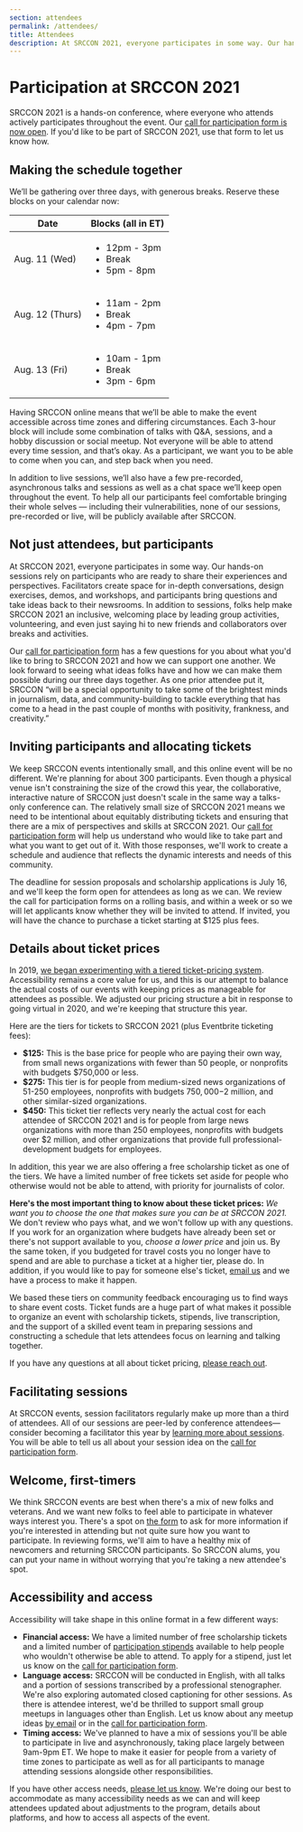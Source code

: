 ```yaml
---
section: attendees
permalink: /attendees/
title: Attendees
description: At SRCCON 2021, everyone participates in some way. Our hands-on sessions rely on participants who are ready to share their experiences and perspectives.
---
```


# Participation at SRCCON 2021

SRCCON 2021 is a hands-on conference, where everyone who attends actively participates throughout the event. Our [call for participation form is now open](/participation/form). If you'd like to be part of SRCCON 2021, use that form to let us know how. 

<span id="schedule"></span>

## Making the schedule together

We’ll be gathering over three days, with generous breaks. Reserve these blocks on your calendar now:

<table class="time-blocks">
  <thead>
    <th>Date</th>
    <th>Blocks (all in ET)</th>
  </thead>
  <tbody>
    <tr>
      <td>Aug. 11 (Wed)</td>
      <td>
        <ul>
          <li>12pm - 3pm</li>
          <li>Break</li>
          <li>5pm - 8pm</li>
        </ul>
      </td>
    </tr>
    <tr>
      <td>Aug. 12 (Thurs)</td>
      <td>
        <ul>
          <li>11am - 2pm</li>
          <li>Break</li>
          <li>4pm - 7pm</li>
        </ul>
      </td>
    </tr>
    <tr>
      <td>Aug. 13 (Fri)</td>
      <td>
        <ul>
          <li>10am - 1pm</li>
          <li>Break</li>
          <li>3pm - 6pm</li>
        </ul>
      </td>
    </tr>
  </tbody>
</table>
Having SRCCON online means that we’ll be able to make the event accessible across time zones and differing circumstances. Each 3-hour block will include some combination of talks with Q&A, sessions, and a hobby discussion or social meetup. Not everyone will be able to attend every time session, and that’s okay. As a participant, we want you to be able to come when you can, and step back when you need.

In addition to live sessions, we’ll also have a few pre-recorded, asynchronous talks and sessions as well as a chat space we’ll keep open throughout the event. To help all our participants feel comfortable bringing their whole selves — including their vulnerabilities, none of our sessions, pre-recorded or live, will be publicly available after SRCCON.

## Not just attendees, but participants

At SRCCON 2021, everyone participates in some way. Our hands-on sessions rely on participants who are ready to share their experiences and perspectives. Facilitators create space for in-depth conversations, design exercises, demos, and workshops, and participants bring questions and take ideas back to their newsrooms. In addition to sessions, folks help make SRCCON 2021 an inclusive, welcoming place by leading group activities, volunteering, and even just saying hi to new friends and collaborators over breaks and activities.

Our [call for participation form](/participation/form) has a few questions for you about what you'd like to bring to SRCCON 2021 and how we can support one another. We look forward to seeing what ideas folks have and how we can make them possible during our three days together. As one prior attendee put it, SRCCON “will be a special opportunity to take some of the brightest minds in journalism, data, and community-building to tackle everything that has come to a head in the past couple of months with positivity, frankness, and creativity.”

## Inviting participants and allocating tickets

We keep SRCCON events intentionally small, and this online event will be no different. We're planning for about 300 participants. Even though a physical venue isn't constraining the size of the crowd this year, the collaborative, interactive nature of SRCCON just doesn't scale in the same way a talks-only conference can. The relatively small size of SRCCON 2021 means we need to be intentional about equitably distributing tickets and ensuring that there are a mix of perspectives and skills at SRCCON 2021. Our [call for participation form](/participation/form) will help us understand who would like to take part and what you want to get out of it. With those responses, we'll work to create a schedule and audience that reflects the dynamic interests and needs of this community.

The deadline for session proposals and scholarship applications is July 16, and we'll keep the form open for attendees as long as we can. We review the call for participation forms on a rolling basis, and within a week or so we will let applicants know whether they will be invited to attend. If invited, you will have the chance to purchase a ticket starting at $125 plus fees.

<span id="tickets"></span>

## Details about ticket prices

In 2019, [we began experimenting with a tiered ticket-pricing system](https://opennews.org/blog/srccon-2019-launch). Accessibility remains a core value for us, and this is our attempt to balance the actual costs of our events with keeping prices as manageable for attendees as possible. We adjusted our pricing structure a bit in response to going virtual in 2020, and we're keeping that structure this year.

Here are the tiers for tickets to SRCCON 2021 (plus Eventbrite ticketing fees):

* **$125:** This is the base price for people who are paying their own way, from small news organizations with fewer than 50 people, or nonprofits with budgets $750,000 or less.
* **$275:** This tier is for people from medium-sized news organizations of 51-250 employees, nonprofits with budgets $750,000-$2 million, and other similar-sized organizations.
* **$450:** This ticket tier reflects very nearly the actual cost for each attendee of SRCCON 2021 and is for people from large news organizations with more than 250 employees, nonprofits with budgets over $2 million, and other organizations that provide full professional-development budgets for employees.

In addition, this year we are also offering a free scholarship ticket as one of the tiers. We have a limited number of free tickets set aside for people who otherwise would not be able to attend, with priority for journalists of color.

**Here's the most important thing to know about these ticket prices:** _We want you to choose the one that makes sure you can be at SRCCON 2021._ We don't review who pays what, and we won't follow up with any questions. If you work for an organization where budgets have already been set or there's not support available to you, _choose a lower price_ and join us. By the same token, if you budgeted for travel costs you no longer have to spend and are able to purchase a ticket at a higher tier, please do. In addition, if you would like to pay for someone else's ticket, [email us](mailto:erika@opennews.org) and we have a process to make it happen.

We based these tiers on community feedback encouraging us to find ways to share event costs. Ticket funds are a huge part of what makes it possible to organize an event with scholarship tickets, stipends, live transcription, and the support of a skilled event team in preparing sessions and constructing a schedule that lets attendees focus on learning and talking together.

If you have any questions at all about ticket pricing, [please reach out](mailto:srccon@opennews.org).

## Facilitating sessions

At SRCCON events, session facilitators regularly make up more than a third of attendees. All of our sessions are peer-led by conference attendees—consider becoming a facilitator this year by [learning more about sessions](/sessions/proposal-guide). You will be able to tell us all about your session idea on the [call for participation form](/participation/form). 

## Welcome, first-timers

We think SRCCON events are best when there's a mix of new folks and veterans. And we want new folks to feel able to participate in whatever ways interest you. There's a spot on [the form](/participation/form) to ask for more information if you're interested in attending but not quite sure how you want to participate. In reviewing forms, we'll aim to have a healthy mix of newcomers and returning SRCCON participants. So SRCCON alums, you can put your name in without worrying that you're taking a new attendee's spot.

## Accessibility and access

Accessibility will take shape in this online format in a few different ways:
 
 * **Financial access:** We have a limited number of free scholarship tickets and a limited number of [participation stipends](/scholarships) available to help people who wouldn't otherwise be able to attend. To apply for a stipend, just let us know on the [call for participation form](/participation/form). 
 * **Language access:** SRCCON will be conducted in English, with all talks and a portion of sessions transcribed by a professional stenographer. We're also exploring automated closed captioning for other sessions. As there is attendee interest, we'd be thrilled to support small group meetups in languages other than English. Let us know about any meetup ideas [by email](mailto:srccon@opennews.org) or in the [call for participation form](/participation/form).
 * **Timing access:** We've planned to have a mix of sessions you'll be able to participate in live and asynchronously, taking place largely between 9am-9pm ET. We hope to make it easier for people from a variety of time zones to participate as well as for all participants to manage attending sessions alongside other responsibilities.
 
If you have other access needs, [please let us know](mailto:srccon@opennews.org). We're doing our best to accommodate as many accessibility needs as we can and will keep attendees updated about adjustments to the program, details about platforms, and how to access all aspects of the event.
